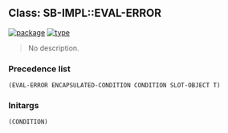 ## Class: SB-IMPL::EVAL-ERROR
[![package](https://img.shields.io/badge/Package-SB--IMPL-5f9ea0.svg?style=social&colorA=999999)](../) [![type](https://img.shields.io/badge/Type-Class-5f9ea0.svg?style=social&colorA=999999)](../#class) 

> No description.

### Precedence list
```
(EVAL-ERROR ENCAPSULATED-CONDITION CONDITION SLOT-OBJECT T)
```
### Initargs
```
(CONDITION)
```
